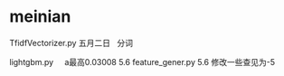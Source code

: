 # meinian



TfidfVectorizer.py  五月二日    分词


lightgbm.py     a最高0.03008 5.6
feature_gener.py 5.6 修改一些查见为-5
